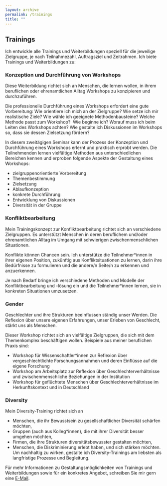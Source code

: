 ```yaml
---
layout: archive
permalink: /trainings
title: ""
---
```


## Trainings

Ich entwickle alle Trainings und Weiterbildungen speziell für die jeweilige Zielgruppe, je nach Teilnahmezahl, Auftragsziel und Zeitrahmen. Ich biete Trainings und Weiterbildungen zu:

### Konzeption und Durchführung von Workshops
Diese Weiterbildung richtet sich an Menschen, die lernen wollen, in ihrem beruflichen oder ehrenamtlichen Alltag Workshops zu konzipieren und durchzuführen.

Die professionelle Durchführung eines Workshops erfordert eine gute Vorbereitung: Wie orientiere ich mich an der Zielgruppe? Wie setze ich mir realistische Ziele? Wie wähle ich geeignete Methodenbausteine? Welche Methode passt zum Workshop?  Wie beginne ich? Worauf muss ich beim Leiten des Workshops achten? Wie gestalte ich Diskussionen im Workshops so, dass sie dessen Zielsetzung fördern?

In diesem zweitägigen Seminar kann der Prozess der Konzeption und Durchführung eines Workshops erlernt und praktisch erprobt werden. Die Teilnehmenden lernen vielfältige Methoden aus unterschiedlichen Bereichen kennen und erproben folgende Aspekte der Gestaltung eines Workshops:
- zielgruppenorientierte Vorbereitung
- Themenbestimmung
- Zielsetzung
- Ablaufkonzeption
- konkrete Durchführung
- Entwicklung von Diskussionen
- Diversität in der Gruppe

### Konfliktbearbeitung

Mein Trainingskonzept zur Konfliktbearbeitung richtet sich an verschiedene Zielgruppen. Es unterstützt Menschen in deren beruflichem und/oder ehrenamtlichen Alltag im Umgang mit schwierigen zwischenmenschlichen Situationen.

Konflikte können Chancen sein. Ich unterstütze die Teilnehmer*innen in ihrer eigenen Position, zukünftig aus Konfliktsituationen zu lernen, darin ihre Bedürfnisse zu formulieren und die andere/n Seite/n zu erkennen und anzuerkennen.

Je nach Bedarf bringe ich verschiedene Methoden und Modelle der Konfliktbearbeitung und -lösung ein und die Teilnehmer*innen lernen, sie in konkreten Situationen umzusetzen.

### Gender

Geschlechter und ihre Strukturen beeinflussen ständig unser Werden. Die Reflexion über unsere eigenen Erfahrungen, unser Erleben von Geschlecht, stärkt uns als Menschen.

Dieser Workshop richtet sich an vielfältige Zielgruppen, die sich mit dem Themenkomplex beschäftigen wollen. Beispiele aus meiner beruflichen Praxis sind:
-	Workshop für Wissenschaftler*innen zur Reflexion über vergeschlechtlichte Forschungsannahmen und deren Einflüsse auf die eigene Forschung
-	Workshop am Arbeitsplatz zur Reflexion über Geschlechterverhältnisse und zwischenmenschliche Beziehungen in der Institution
-	Workshop für geflüchtete Menschen über Geschlechterverhältnisse im Herkunftskontext und in Deutschland

### Diversity

Mein Diversity-Training richtet sich an
-	Menschen, die ihr Bewusstsein zu gesellschaftlicher Diversität schärfen möchten,
-	Gruppen (auch aus Kolleg*innen), die mit ihrer Diversität besser umgehen möchten,
-	Firmen, die ihre Strukturen diversitätsbewusster gestalten möchten,
-	Menschen, die Diskriminierung erlebt haben, und sich stärken möchten.
Um nachhaltig zu wirken, gestalte ich Diversity-Trainings am liebsten als langfristige Prozesse und Begleitung.


Für mehr Informationen zu Gestaltungsmöglichkeiten von Trainings und Weiterbildungen sowie für ein konkretes Angebot, schreiben Sie mir gern eine [E-Mail](mailto://dannabader@gmail.com).
